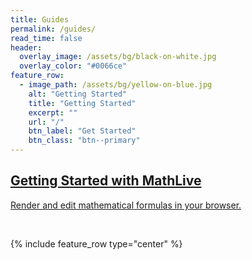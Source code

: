 ```yaml
---
title: Guides
permalink: /guides/
read_time: false
header:
  overlay_image: /assets/bg/black-on-white.jpg
  overlay_color: "#0066ce"
feature_row:
  - image_path: /assets/bg/yellow-on-blue.jpg
    alt: "Getting Started"
    title: "Getting Started"
    excerpt: ""
    url: "/"
    btn_label: "Get Started"
    btn_class: "btn--primary"
---
```


<section class="cards">

<div class="card" >
<a class="btn" href="/docs/mathlive">
<i class="fa-4x fad fa-pencil"></i>
<h2>Getting Started with MathLive</h2>
<p>Render and edit mathematical formulas in your browser.</p>
</a>
</div>

</section>


<div class="fa-3x">

<i class="fad fa-compass" style="--fa-primary-opacity: 1.0; --fa-secondary-opacity: 1.00; --fa-primary-color: #ce3333; --fa-secondary-color: #0066ce"></i>	

<i class="fad fa-abacus" style="--fa-primary-opacity: 1.0; --fa-secondary-opacity: 1.00; --fa-primary-color: #ce3333; --fa-secondary-color: gold"></i>	

<i class="fad fa-analytics"></i>	

<i class="fad fa-book"></i>	

<i class="fad fa-books"></i>	

<i class="fad fa-brackets-curly"></i>	

<i class="fad fa-brain"></i>	
<i class="fad fa-head-side-brain"></i>	

<i class="fad fa-chalkboard" style="--fa-primary-color: #336633; "></i>	

<i class="fad fa-rocket" style="--fa-primary-opacity: 1.0; --fa-secondary-opacity: 1.00; --fa-primary-color: #ce3333; --fa-secondary-color: #0066ce"></i>	

<i class="fad fa-flask"></i>	

<i class="fad fa-function"></i>	

<i class="fad fa-link"></i>	

<i class="fad fa-map-signs"></i>	

<i class="fad fa-pencil"></i>	

<i class="fad fa-cogs"></i>	

</div>


{% include feature_row type="center" %}



<!-- 


# Introduction to Cortex

## Before We Start

## Setup

## Overview -->

